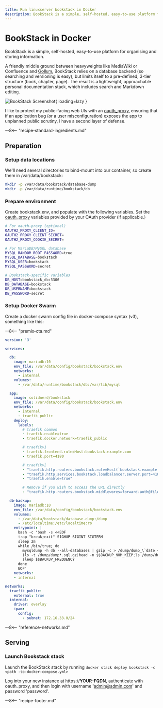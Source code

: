 ```yaml
---
title: Run linuxserver bookstack in Docker
description: BookStack is a simple, self-hosted, easy-to-use platform for organising and storing information. Here's how to integrate linuxserver's bookstack image into your Docker Swarm stack.
---
```


# BookStack in Docker

BookStack is a simple, self-hosted, easy-to-use platform for organising and storing information.

A friendly middle ground between heavyweights like MediaWiki or Confluence and [Gollum](/recipes/gollum/), BookStack relies on a database backend (so searching and versioning is easy), but limits itself to a pre-defined, 3-tier structure (book, chapter, page). The result is a lightweight, approachable personal documentation stack, which includes search and Markdown editing.

![BookStack Screenshot](../images/bookstack.png){ loading=lazy }

I like to protect my public-facing web UIs with an [oauth_proxy](/reference/oauth_proxy), ensuring that if an application bug (or a user misconfiguration) exposes the app to unplanned public scrutiny, I have a second layer of defense.

--8<-- "recipe-standard-ingredients.md"

## Preparation

### Setup data locations

We'll need several directories to bind-mount into our container, so create them in /var/data/bookstack:

```bash
mkdir -p /var/data/bookstack/database-dump
mkdir -p /var/data/runtime/bookstack/db
```

### Prepare environment

Create bookstack.env, and populate with the following variables. Set the [oauth_proxy](/reference/oauth_proxy) variables provided by your OAuth provider (if applicable.)

```bash
# For oauth-proxy (optional)
OAUTH2_PROXY_CLIENT_ID=
OAUTH2_PROXY_CLIENT_SECRET=
OAUTH2_PROXY_COOKIE_SECRET=

# For MariaDB/MySQL database
MYSQL_RANDOM_ROOT_PASSWORD=true
MYSQL_DATABASE=bookstack
MYSQL_USER=bookstack
MYSQL_PASSWORD=secret

# Bookstack-specific variables
DB_HOST=bookstack_db:3306
DB_DATABASE=bookstack
DB_USERNAME=bookstack
DB_PASSWORD=secret
```

### Setup Docker Swarm

Create a docker swarm config file in docker-compose syntax (v3), something like this:

--8<-- "premix-cta.md"

```yaml
version: '3'

services:

  db:
    image: mariadb:10
    env_file: /var/data/config/bookstack/bookstack.env
    networks:
      - internal
    volumes:
      - /var/data/runtime/bookstack/db:/var/lib/mysql

  app:
    image: solidnerd/bookstack
    env_file: /var/data/config/bookstack/bookstack.env
    networks:
      - internal
      - traefik_public
    deploy:
      labels:
        # traefik common
        - traefik.enable=true
        - traefik.docker.network=traefik_public

        # traefikv1
        - traefik.frontend.rule=Host:bookstack.example.com
        - traefik.port=4180     

        # traefikv2
        - "traefik.http.routers.bookstack.rule=Host(`bookstack.example.com`)"
        - "traefik.http.services.bookstack.loadbalancer.server.port=4180"
        - "traefik.enable=true"

        # Remove if you wish to access the URL directly
        - "traefik.http.routers.bookstack.middlewares=forward-auth@file"

  db-backup:
    image: mariadb:10
    env_file: /var/data/config/bookstack/bookstack.env
    volumes:
      - /var/data/bookstack/database-dump:/dump
      - /etc/localtime:/etc/localtime:ro
    entrypoint: |
      bash -c 'bash -s <<EOF
      trap "break;exit" SIGHUP SIGINT SIGTERM
      sleep 2m
      while /bin/true; do
        mysqldump -h db --all-databases | gzip -c > /dump/dump_\`date +%d-%m-%Y"_"%H_%M_%S\`.sql.gz
        (ls -t /dump/dump*.sql.gz|head -n $$BACKUP_NUM_KEEP;ls /dump/dump*.sql.gz)|sort|uniq -u|xargs rm -- {}
        sleep $$BACKUP_FREQUENCY
      done
      EOF'
    networks:
    - internal

networks:
  traefik_public:
    external: true
  internal:
    driver: overlay
    ipam:
      config:
        - subnet: 172.16.33.0/24
```

--8<-- "reference-networks.md"

## Serving

### Launch Bookstack stack

Launch the BookStack stack by running ```docker stack deploy bookstack -c <path -to-docker-compose.yml>```

Log into your new instance at https://**YOUR-FQDN**, authenticate with oauth_proxy, and then login with username 'admin@admin.com' and password 'password'.

[^1]: If you wanted to expose the Bookstack UI directly, you could remove the traefik-forward-auth from the design.

--8<-- "recipe-footer.md"
